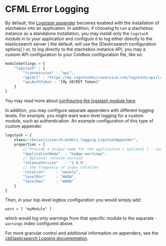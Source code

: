 # CFML Error Logging

By default, the [Logstash appender](https://github.com/coldbox-modules/logstash#configuration) becomes enabled with the installation of stachebox into an application.  In addition, if choosing to run a stachebox instance as a standalone installation, you may install only the `logstash` module in to your application and configure it to log either directly to the elasticsearch server ( the default, will use the [Elasticsearch configuration options] ) or, to log directly to the stachebox instance API, you may a custom API configuration to your Coldbox configuration file, like so:

```javascript
moduleSettings = {
	"logstash" : {
		"transmission" : "api",
		"apiUrl" : "https://my.logstashmicroservice.com/logstash/api/logs,
		"apiAuthToken : "[My SECRET Token]"
	}
}
```

You may read more about [configuring the logstash module here](https://github.com/coldbox-modules/logstash#configuration).

In addition, you may configure separate appenders with different logging levels.  For example, you might want warn level logging for a custom module, such as authentication.  An example configuration of this type of custom appender:

```javascript
logstash = {
	class="cbelasticsearch.models.logging.LogstashAppender",
	properties = {
		// Provide a unique name for the application ( optional ) - useful for filtering shared log indexes
		"applicationName"  : "myApp-warnings",
		// Optional release version
		"releaseVersion"   : "1.0.0",
		// the frequency of index rotation
		"rotation"     : "weekly",
		"levelMin"     : "WARN",
		"levelMax"     : "WARN"
	}
}
```

Then, in your top-level logbox configuration you would simply add:

```
warn = [ "myModule" ]
```

which would log only warnings from that specific module to the separate `-warnings` index configured above.

For more granular control and additional information on appenders, see the [cbElasticsearch Logging documentation](https://cbelasticsearch.ortusbooks.com/logging).